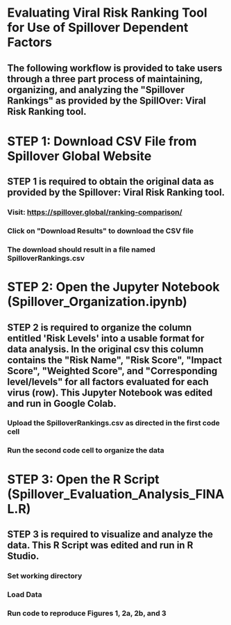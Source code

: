 # Evaluating Viral Risk Ranking Tool for Use of Spillover Dependent Factors
## The following workflow is provided to take users through a three part process of maintaining, organizing, and analyzing the "Spillover Rankings" as provided by the SpillOver: Viral Risk Ranking tool. 

# STEP 1: Download CSV File from Spillover Global Website
## STEP 1 is required to obtain the original data as provided by the Spillover: Viral Risk Ranking tool. 
### Visit: https://spillover.global/ranking-comparison/
### Click on "Download Results" to download the CSV file
### The download should result in a file named SpilloverRankings.csv

# STEP 2: Open the Jupyter Notebook (Spillover_Organization.ipynb)
## STEP 2 is required to organize the column entitled 'Risk Levels' into a usable format for data analysis. In the original csv this column contains the "Risk Name", "Risk Score", "Impact Score", "Weighted Score", and "Corresponding level/levels" for all factors evaluated for each virus (row). This Jupyter Notebook was edited and run in Google Colab.
### Upload the SpilloverRankings.csv as directed in the first code cell
### Run the second code cell to organize the data

# STEP 3: Open the R Script (Spillover_Evaluation_Analysis_FINAL.R)
## STEP 3 is required to visualize and analyze the data. This R Script was edited and run in R Studio.
### Set working directory
### Load Data
### Run code to reproduce Figures 1, 2a, 2b, and 3





